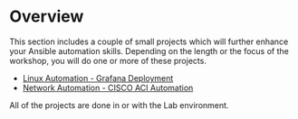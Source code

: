 # Overview

This section includes a couple of small projects which will further enhance your Ansible automation skills.   Depending on the length or the focus of the workshop, you will do one or more of these projects. 

* [Linux Automation - Grafana Deployment](grafana-project.md)
* [Network Automation - CISCO ACI Automation](apic-project.md)

All of the projects are done in or with the Lab environment.